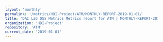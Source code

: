 ```yaml
---
layout: 'monthly'
permalink: '/metrics/HDI-Project/ATM/MONTHLY-REPORT-2019-01-01/'
title: 'DAI Lab OSS Metrics Metrics report for ATM | MONTHLY-REPORT-2019-01-01'
organization: 'HDI-Project'
repository: 'ATM'
current_date: '2019-01-01'
---
```

